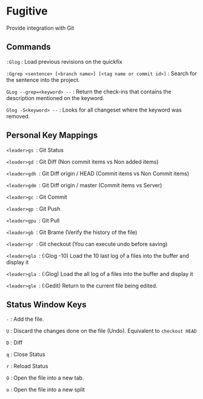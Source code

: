 # Fugitive # 

Provide integration with Git

## Commands ##

`:Glog` : Load previous revisions on the quickfix

`:Ggrep <sentence> [<branch name>] [<tag name or commit id>]` : Search for the sentence into the project.

`GLog --grep=<keyword> --` : Return the check-ins that contains the description mentioned on the keyword.

`Glog -S<keyword> --` : Looks for all changeset where the keyword was removed.

## Personal Key Mappings ##

`<leader>gs `: Git Status

`<leader>gd `: Git Diff (Non commit items vs Non added items)

`<leader>gdh `: Git Diff origin / HEAD (Commit items vs Non Commit items)

`<leader>gdm `: Git Diff origin / master (Commit items vs Server)

`<leader>gc `: Git Commit

`<leader>gp `: Git Push

`<leader>gpu `: Git Pull

`<leader>gb `: Git Brame (Verify the history of the file)

`<leader>gr `: Git checkout <file name> (You can execute undo before saving)

`<leader>glo `: (:Glog -10) Load the 10 last log of a files into the buffer and display it 

`<leader>gla `: (:Glog) Load the all log of a files into the buffer and display it 

`<leader>gle `: (:Gedit) Return to the current file being edited.


## Status Window Keys ##

`-` : Add the file.

`U` : Discard the changes done on the file (Undo). Equivalent to `checkout HEAD`

`D` : Diff 

`q` : Close Status

`r` : Reload Status

`O` : Open the file into a new tab.

`o` : Open the file into a new split
